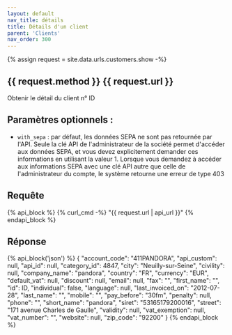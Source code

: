 ```yaml
---
layout: default
nav_title: détails
title: Détails d'un client
parent: 'Clients'
nav_order: 300
---
```

{% assign request = site.data.urls.customers.show -%}
## {{ request.method }} {{ request.url }}

Obtenir le détail du client n° ID

## Paramètres optionnels :

* `with_sepa` : par défaut, les données SEPA ne sont pas retournée par l'API. Seule la clé API de l'administrateur de la société permet d'accéder aux données SEPA, et vous devez explicitement demander ces informations en utilisant la valeur 1. Lorsque vous demandez à accéder aux informations SEPA avec une clé API autre que celle de l'administrateur du compte, le système retourne une erreur de type 403

## Requête

{% api_block %}
{% curl_cmd -%}
"{{ request.url | api_url }}"
{% endapi_block %}

## Réponse

{% api_block('json') %}
{
  "account_code": "411PANDORA",
  "api_custom": null,
  "api_id": null,
  "category_id": 4847,
  "city": "Neuilly-sur-Seine",
  "civility": null,
  "company_name": "pandora",
  "country": "FR",
  "currency": "EUR",
  "default_vat": null,
  "discount": null,
  "email": null,
  "fax": "",
  "first_name": "",
  "id": ID,
  "individual": false,
  "language": null,
  "last_invoiced_on": "2012-07-28",
  "last_name": "",
  "mobile": "",
  "pay_before": "30fm",
  "penalty": null,
  "phone": "",
  "short_name": "pandora",
  "siret": "53165179200016",
  "street": "171 avenue Charles de Gaulle",
  "validity": null,
  "vat_exemption": null,
  "vat_number": "",
  "website": null,
  "zip_code": "92200"
}
{% endapi_block %}
